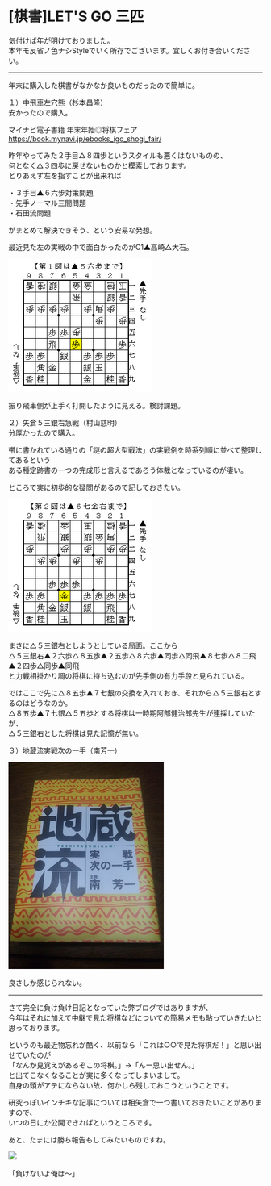 # [棋書]LET'S GO 三匹  

気付けば年が明けておりました。  
本年モ反省ノ色ナシStyleでいく所存でございます。宜しくお付き合いください。  

----------  

年末に購入した棋書がなかなか良いものだったので簡単に。  

１）中飛車左穴熊（杉本昌隆）  
安かったので購入。  

マイナビ電子書籍 年末年始◎将棋フェア  
https://book.mynavi.jp/ebooks_igo_shogi_fair/  

昨年やってみた２手目△８四歩というスタイルも悪くはないものの、  
何となく△３四歩に戻せないものかと模索しております。  
とりあえず左を指すことが出来れば  

・３手目▲６六歩対策問題  
・先手ノーマル三間問題  
・石田流問題  

がまとめて解決できそう、という安易な発想。  

最近見た左の実戦の中で面白かったのがC1▲高崎△大石。  

![](images/20150102213830.png)  

振り飛車側が上手く打開したように見える。検討課題。  

２）矢倉５三銀右急戦（村山慈明）  
分厚かったので購入。  

帯に書かれている通りの「謎の超大型戦法」の実戦例を時系列順に並べて整理してあるという  
ある種定跡書の一つの完成形と言えるであろう体裁となっているのが凄い。  

ところで実に初歩的な疑問があるので記しておきたい。  

![](images/20150102213831.png)  

まさに△５三銀右としようとしている局面。ここから  
△５三銀右▲２六歩△８五歩▲２五歩△８六歩▲同歩△同飛▲８七歩△８二飛▲２四歩△同歩▲同飛  
と力戦相掛かり調の将棋に持ち込むのが先手側の有力手段と見られている。  

ではここで先に△８五歩▲７七銀の交換を入れておき、それから△５三銀右とするのはどうなのか。  
△８五歩▲７七銀△５五歩とする将棋は一時期阿部健治郎先生が連採していたが、  
△５三銀右とした将棋は見た記憶が無い。  

３）地蔵流実戦次の一手（南芳一）  

![](images/20150102212155.jpg)  

良さしか感じられない。  

----------  

さて完全に負け負け日記となっていた弊ブログではありますが、  
今年はそれに加えて中継で見た将棋などについての簡易メモも貼っていきたいと思っております。  

というのも最近物忘れが酷く、以前なら「これは○○で見た将棋だ！」と思い出せていたのが  
「なんか見覚えがあるぞこの将棋。」→「んー思い出せん。」  
と出てこなくなることが実に多くなってしまいまして。  
自身の頭がアテにならない故、何かしら残しておこうということです。  

研究っぽいインチキな記事については相矢倉で一つ書いておきたいことがありますので、  
いつの日にか公開できればというところです。  

あと、たまには勝ち報告もしてみたいものですね。  

![](images/20141103233739.jpg)  

「負けないよ俺は～」  
